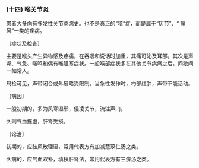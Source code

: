 ### (十四) 喉关节炎

患者大多向有多发性关节炎病史。也不是真正的“喑”症，而是属于“历节”、“ 痛风”一类的疾病。

〔症状及检査〕

主要是喉头产生异物感及疼痛，在吞咽和说话时加重，其痛可沁及耳部。其次是声嘶、气急、喉鸣和偶有喉阻塞症状。一般喉部症状多在其他关节病痛之后。间歇间一如常人。

局检可见，声带闭合或外展略受限制。当急性发作时，杓部红肿，声带不能活动。

〔病因〕

一般初期的，多为风寒湿邪，侵凌关节，流注声门。

久则气血拖虚，肝肾受损。

〔论治〕

初期的，应祛风散理湿，常用代表方有加减薏苡仁汤之类。

久病的，应气血双补，填扶肝肾法，常用代表方有三痹汤之类。
